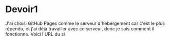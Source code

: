 # Devoir1

J'ai choisi GitHub Pages comme le serveur d'hébérgement car c'est le plus répendu, et j'ai déjà travailler avec ce serveur, donc je sais comment il fonctionne.
Voici l'URL du si
